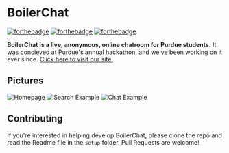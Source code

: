 # BoilerChat 
[![forthebadge](http://forthebadge.com/images/badges/made-with-crayons.svg)](http://forthebadge.com) [![forthebadge](http://forthebadge.com/images/badges/built-with-love.svg)](http://forthebadge.com) [![forthebadge](http://forthebadge.com/images/badges/gluten-free.svg)](http://forthebadge.com) 


**BoilerChat is a live, anonymous, online chatroom for Purdue students.** It was concieved at Purdue's annual hackathon, and we've been working on it ever since. [Click here to visit our site.](https://www.boilerchat.com)


## Pictures

![Homepage](https://i.imgur.com/w3e4vQc.png)
![Search Example](https://i.imgur.com/L71zYsj.png)
![Chat Example](https://i.imgur.com/MiiEoej.png)


## Contributing

If you're interested in helping develop BoilerChat, please clone the repo and read the Readme file in the `setup` folder. Pull Requests are welcome!
